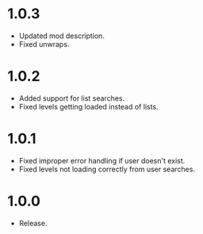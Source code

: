 # 1.0.3
- <cy>Updated</c> mod description.
- <cr>Fixed</c> unwraps.

# 1.0.2
- <cg>Added</c> support for list searches.
- <cr>Fixed</c> levels getting loaded instead of lists.

# 1.0.1
- <cr>Fixed</c> improper error handling if user doesn't exist.
- <cr>Fixed</c> levels not loading correctly from user searches.

# 1.0.0
- <cg>Release.</c>
